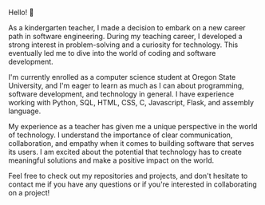 Hello! 👋 

As a kindergarten teacher, I made a decision to embark on a new career path in software engineering. During my teaching career, I developed a strong interest in problem-solving and a curiosity for technology. This eventually led me to dive into the world of coding and software development.

I'm currently enrolled as a computer science student at Oregon State University, and I'm eager to learn as much as I can about programming, software development, and technology in general. I have experience working with Python, SQL, HTML, CSS, C, Javascript, Flask, and assembly language.

My experience as a teacher has given me a unique perspective in the world of technology. I understand the importance of clear communication, collaboration, and empathy when it comes to building software that serves its users.  I am excited about the potential that technology has to create meaningful solutions and make a positive impact on the world.

Feel free to check out my repositories and projects, and don't hesitate to contact me if you have any questions or if you're interested in collaborating on a project!







<!--
**amy6768/amy6768** is a ✨ _special_ ✨ repository because its `README.md` (this file) appears on your GitHub profile.

Here are some ideas to get you started:

- 🔭 I’m currently working on ...
- 🌱 I’m currently learning ...
- 👯 I’m looking to collaborate on ...
- 🤔 I’m looking for help with ...
- 💬 Ask me about ...
- 📫 How to reach me: ...
- 😄 Pronouns: ...
- ⚡ Fun fact: ...
-->
